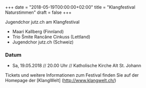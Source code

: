 ﻿+++
date = "2018-05-19T00:00:00+02:00"
title = "Klangfestival Naturstimmen"
draft = false
+++

Jugendchor jutz.ch am Klangfestival

* Maari Kallberg (Finnland)
* Trio Šmite Rancâne Cinkuss (Lettland)
* Jugendchor jutz.ch (Schweiz)


### Datum

* Sa, 19.05.2018 // 20.00 Uhr // Katholische Kirche Alt St. Johann

Tickets und weitere Informationen zum Festival finden Sie auf der Homepage der [KlangWelt] (http://www.klangwelt.ch/)
